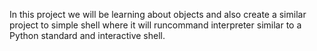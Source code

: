 In this project we will be learning about objects and also create a similar project to simple 
shell where it will runcommand interpreter similar to a Python standard and interactive shell.
